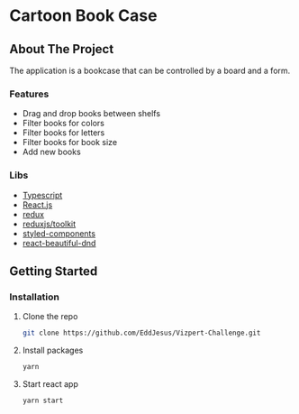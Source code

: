 # Cartoon Book Case

## About The Project
The application is a bookcase that can be controlled by a board and a form.

### Features
* Drag and drop books between shelfs
* Filter books for colors
* Filter books for letters
* Filter books for book size
* Add new books

### Libs

* [Typescript](typescriptlang.org)
* [React.js](https://reactjs.org/)
* [redux](https://redux.js.org/)
* [reduxjs/toolkit](https://redux-toolkit.js.org/)
* [styled-components](https://styled-components.com/)
* [react-beautiful-dnd](https://github.com/atlassian/react-beautiful-dnd)

## Getting Started
### Installation

1. Clone the repo
   ```sh
   git clone https://github.com/EddJesus/Vizpert-Challenge.git
   ```
2. Install packages
   ```sh
   yarn
   ```
3. Start react app
   ```sh
   yarn start
   ```
